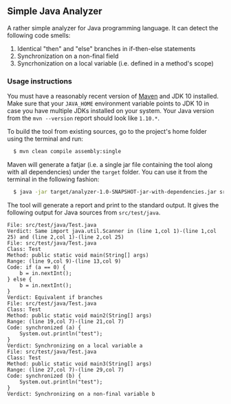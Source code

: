 ## Simple Java Analyzer

A rather simple analyzer for Java programming language. It can detect the following code smells:

1. Identical "then" and "else" branches in if-then-else statements
2. Synchronization on a non-final field
3. Syncrhonization on a local variable (i.e. defined in a method's scope)

### Usage instructions
You must have a reasonably recent version of [Maven](https://maven.apache.org/) and JDK 10 installed. Make sure that your `JAVA_HOME` environment variable points to JDK 10 in case you have multiple JDKs installed on your system. Your Java version from the `mvn --version` report should look like `1.10.*`.

To build the tool from existing sources, go to the project's home folder using the terminal and run:
```bash
  $ mvn clean compile assembly:single
```

Maven will generate a fatjar (i.e. a single jar file containing the tool along with all dependencies) under the `target` folder. You can use it from the terminal in the following fashion:
```bash
  $ java -jar target/analyzer-1.0-SNAPSHOT-jar-with-dependencies.jar src/test/java
```

The tool will generate a report and print to the standard output. It gives the following output for Java sources from `src/test/java`.
```
File: src/test/java/Test.java
Verdict: Same import java.util.Scanner in (line 1,col 1)-(line 1,col 25) and (line 2,col 1)-(line 2,col 25)
File: src/test/java/Test.java
Class: Test
Method: public static void main(String[] args)
Range: (line 9,col 9)-(line 13,col 9)
Code: if (a == 0) {
    b = in.nextInt();
} else {
    b = in.nextInt();
}
Verdict: Equivalent if branches
File: src/test/java/Test.java
Class: Test
Method: public static void main2(String[] args)
Range: (line 19,col 7)-(line 21,col 7)
Code: synchronized (a) {
    System.out.println("test");
}
Verdict: Synchronizing on a local variable a
File: src/test/java/Test.java
Class: Test
Method: public static void main3(String[] args)
Range: (line 27,col 7)-(line 29,col 7)
Code: synchronized (b) {
    System.out.println("test");
}
Verdict: Synchronizing on a non-final variable b
```
